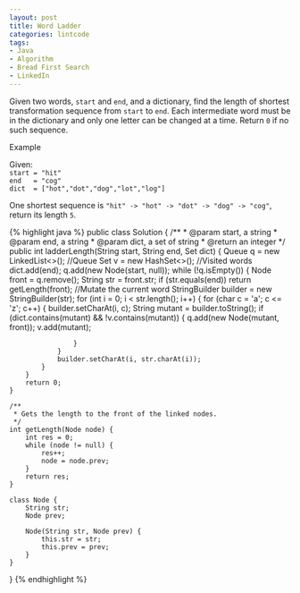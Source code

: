 ```yaml
---
layout: post
title: Word Ladder
categories: lintcode
tags:
- Java
- Algorithm
- Bread First Search
- LinkedIn
---
```


Given two words, `start` and `end`, and a dictionary, find the length of shortest transformation sequence from `start` to `end`. Each intermediate word must be in the dictionary and only one letter can be changed at a time. Return `0` if no such sequence.

Example

Given:  
`start = "hit"`  
`end   = "cog"`  
`dict  = ["hot","dot","dog","lot","log"]`

One shortest sequence is `"hit" -> "hot" -> "dot" -> "dog" -> "cog"`, return its length `5`.


{% highlight java %}
public class Solution {
    /**
      * @param start, a string
      * @param end, a string
      * @param dict, a set of string
      * @return an integer
      */
    public int ladderLength(String start, String end, Set<String> dict) {
        Queue<Node> q = new LinkedList<>(); //Queue
        Set<String> v = new HashSet<>();    //Visited words
        dict.add(end);
        q.add(new Node(start, null));
        while (!q.isEmpty()) {
            Node front = q.remove();
            String str = front.str;
            if (str.equals(end))
                return getLength(front);
            //Mutate the current word
            StringBuilder builder = new StringBuilder(str);
            for (int i = 0; i < str.length(); i++) {
                for (char c = 'a'; c <= 'z'; c++) {
                    builder.setCharAt(i, c);
                    String mutant = builder.toString();
                    if (dict.contains(mutant) && !v.contains(mutant)) {
                        q.add(new Node(mutant, front));
                        v.add(mutant);
                        
                    }
                }
                builder.setCharAt(i, str.charAt(i));
            }
        }
        return 0;
    }
    
    /**
     * Gets the length to the front of the linked nodes.
     */
    int getLength(Node node) {
        int res = 0;
        while (node != null) {
            res++;
            node = node.prev;
        }
        return res;
    }
    
    class Node {
        String str;
        Node prev;
        
        Node(String str, Node prev) {
            this.str = str;
            this.prev = prev;
        }
    }
}
{% endhighlight %}